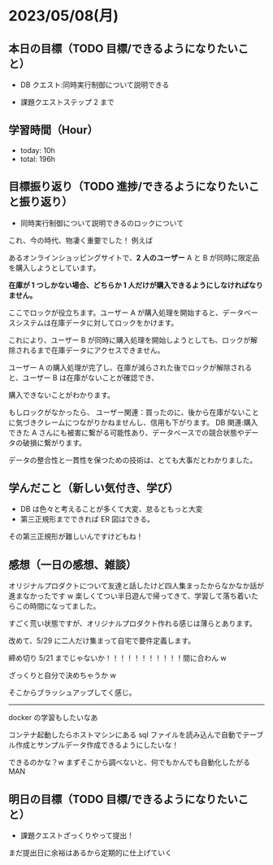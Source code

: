 # 2023/05/08(月)

## 本日の目標（TODO 目標/できるようになりたいこと）

- DB クエスト:同時実行制御について説明できる

- 課題クエストステップ 2 まで

## 学習時間（Hour）

- today: 10h
- total: 196h

## 目標振り返り（TODO 進捗/できるようになりたいこと振り返り）

- 同時実行制御について説明できるのロックについて

これ、今の時代、物凄く重要でした！
例えば

あるオンラインショッピングサイトで、**2 人のユーザー** A と B が同時に限定品を購入しようとしています。

**在庫が 1 つしかない場合、どちらか 1 人だけが購入できるようにしなければなりません。**

ここでロックが役立ちます。ユーザー A が購入処理を開始すると、データベースシステムは在庫データに対してロックをかけます。

これにより、ユーザー B が同時に購入処理を開始しようとしても、ロックが解除されるまで在庫データにアクセスできません。

ユーザー A の購入処理が完了し、在庫が減らされた後でロックが解除されると、ユーザー B は在庫がないことが確認でき、

購入できないことがわかります。

もしロックがなかったら、
ユーザー関連：買ったのに、後から在庫がないことに気づきクレームにつながりかねませんし、信用も下がります。
DB 関連:購入できた A さんにも被害に繋がる可能性あり、データベースでの競合状態やデータの破損に繋がります。

データの整合性と一貫性を保つための技術は、とても大事だとわかりました。

## 学んだこと（新しい気付き、学び）

- DB は色々と考えることが多くて大変、怠るともっと大変
- 第三正規形までできれば ER 図はできる。

その第三正規形が難しいんですけどもね！

## 感想（一日の感想、雑談）

オリジナルプロダクトについて友達と話したけど四人集まったからなかなか話が進まなかったです w
楽しくてつい半日遊んで帰ってきて、学習して落ち着いたらこの時間になってました。

すごく荒い状態ですが、オリジナルプロダクト作れる感じは薄らとあります。

改めて、5/29 に二人だけ集まって自宅で要件定義します。

締め切り 5/21 までじゃないか！！！！！！！！！！！間に合わん w

ざっくりと自分で決めちゃうか w

そこからブラッシュアップしてく感じ。

---

docker の学習もしたいなあ

コンテナ起動したらホストマシンにある sql ファイルを読み込んで自動でテーブル作成とサンプルデータ作成できるようにしたいな！

できるのかな？w まずそこから調べないと、何でもかんでも自動化したがる MAN

## 明日の目標（TODO 目標/できるようになりたいこと）

- 課題クエストざっくりやって提出！

まだ提出日に余裕はあるから定期的に仕上げていく
